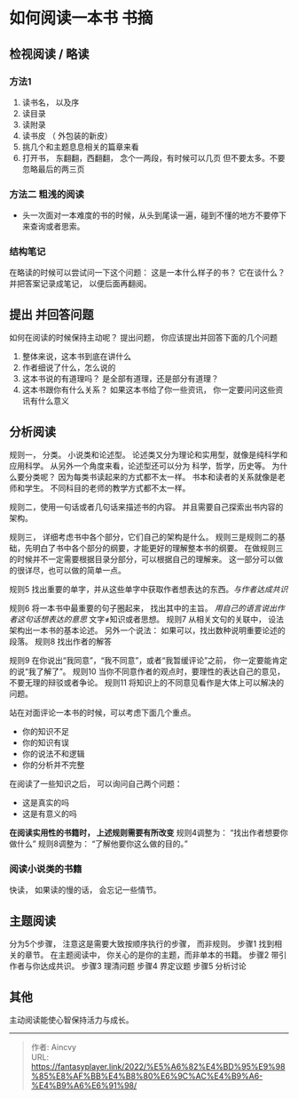 # 如何阅读一本书   书摘



## 检视阅读 /  略读

### 方法1   

1. 读书名， 以及序
2. 读目录
3. 读附录
4. 读书皮 （ 外包装的新皮）
5. 挑几个和主题息息相关的篇章来看
6. 打开书， 东翻翻，西翻翻， 念个一两段，有时候可以几页 但不要太多。不要忽略最后的两三页

### 方法二  粗浅的阅读

- 头一次面对一本难度的书的时候，从头到尾读一遍，碰到不懂的地方不要停下来查询或者思索。

### 结构笔记
在略读的时候可以尝试问一下这个问题： 这是一本什么样子的书？ 它在谈什么？ 
并把答案记录成笔记， 以便后面再翻阅。

## 提出 并回答问题
如何在阅读的时候保持主动呢？ 
提出问题， 你应该提出并回答下面的几个问题

1. 整体来说，这本书到底在讲什么
2. 作者细说了什么，怎么说的
3. 这本书说的有道理吗？ 是全部有道理，还是部分有道理？ 
4. 这本书跟你有什么关系？ 如果这本书给了你一些资讯， 你一定要问问这些资讯有什么意义


## 分析阅读
规则一， 分类。 
小说类和论述型。
论述类又分为理论和实用型，就像是纯科学和应用科学。
从另外一个角度来看，论述型还可以分为 科学，哲学，历史等。
为什么要分类呢？ 因为每类书读起来的方式都不太一样。 书本和读者的关系就像是老师和学生。 不同科目的老师的教学方式都不太一样。

规则二，使用一句话或者几句话来描述书的内容。
并且需要自己探索出书内容的架构。 

规则三， 详细考虑书中各个部分，它们自己的架构是什么。
规则三是规则二的基础，先明白了书中各个部分的纲要，才能更好的理解整本书的纲要。
在做规则三的时候并不一定需要根据目录分部分，可以根据自己的理解来。 这一部分可以做的很详尽，也可以做的简单一点。

规则5 找出重要的单字，并从这些单字中获取作者想表达的东西。*与作者达成共识*

规则6 将一本书中最重要的句子圈起来， 找出其中的主旨。   *用自己的语言说出作者这句话想表达的意思*
文字≠知识或者思想。
规则7 从相关文句的关联中， 设法架构出一本书的基本论述。 另外一个说法： 如果可以，找出数种说明重要论述的段落。
规则8 找出作者的解答

规则9 在你说出“我同意”，“我不同意”，或者“我暂缓评论”之前， 你一定要能肯定的说“我了解了”。
规则10 当你不同意作者的观点时，要理性的表达自己的意见， 不要无理的辩驳或者争论。
规则11 将知识上的不同意见看作是大体上可以解决的问题。

站在对面评论一本书的时候，可以考虑下面几个重点。
- 你的知识不足
- 你的知识有误
- 你的说法不和逻辑
- 你的分析并不完整

在阅读了一些知识之后， 可以询问自己两个问题：
- 这是真实的吗
- 这是有意义的吗

**在阅读实用性的书籍时， 上述规则需要有所改变**
规则4调整为： “找出作者想要你做什么”
规则8调整为： “了解他要你这么做的目的。”

### 阅读小说类的书籍
快读， 如果读的慢的话， 会忘记一些情节。  

## 主题阅读
分为5个步骤， 注意这是需要大致按顺序执行的步骤， 而非规则。
步骤1 找到相关的章节。 在主题阅读中， 你关心的是你的主题，而非单本的书籍。 
步骤2 带引作者与你达成共识。 
步骤3 理清问题
步骤4 界定议题
步骤5 分析讨论

## 其他
主动阅读能使心智保持活力与成长。


---

> 作者: Aincvy  
> URL: https://fantasyplayer.link/2022/%E5%A6%82%E4%BD%95%E9%98%85%E8%AF%BB%E4%B8%80%E6%9C%AC%E4%B9%A6-%E4%B9%A6%E6%91%98/  

